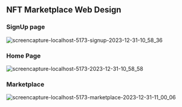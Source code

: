 ## NFT Marketplace Web Design

### SignUp page
![screencapture-localhost-5173-signup-2023-12-31-10_58_36](https://github.com/Rutvi25/NFT-marketplace-React-Component-Development/assets/97082690/0ef28d79-4273-4760-b005-2c795daac930)

### Home Page
![screencapture-localhost-5173-2023-12-31-10_58_58](https://github.com/Rutvi25/NFT-marketplace-React-Component-Development/assets/97082690/15f5d772-7cf4-4b9c-944a-c97a056ce308)

### Marketplace
![screencapture-localhost-5173-marketplace-2023-12-31-11_00_06](https://github.com/Rutvi25/NFT-marketplace-React-Component-Development/assets/97082690/f296e4b5-1604-4cbe-b8c2-d064030e5da3)
